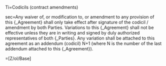 Ti=Codicils (contract amendments)

sec=Any waiver of, or modification to, or amendment to any provision of this {_Agreement} shall only take effect after signature of the codicil / amendment by both Parties. Variations to this {_Agreement} shall not be effective unless they are in writing and signed by duly authorized representatives of both {_Parties}. Any variation shall be attached to this agreement as an addendum (codicil) N+1 (where N is the number of the last addendum attached to this {_Agreement}).

=[Z/ol/Base]

